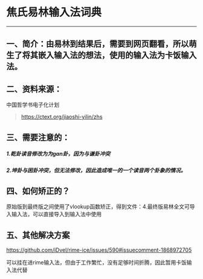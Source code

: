 # 焦氏易林输入法词典

---

## 一、简介：由易林到结果后，需要到网页翻看，所以萌生了将其嵌入输入法的想法，使用的输入法为卡饭输入法。

## 二、资料来源：

中国哲学书电子化计划

> https://ctext.org/jiaoshi-yilin/zhs

## 三、需要注意的：

##### 1.乾卦读音修改为为gan卦，因为与谦卦冲突

##### 2.坤卦与困卦冲突，但无法修改，因此造成唯一的一个读音两个卦象的情况。

## 四、如何矫正的？

原始版到最终版之间使用了vlookup函数矫正，得到文件：4.最终版易林全文可导入输入法，可以直接导入到输入法中使用

## 五、其他解决方案

https://github.com/iDvel/rime-ice/issues/590#issuecomment-1868972705

可以挂在进rime输入法，但由于工作繁忙，没有足够时间折腾，因此暂用卡饭输入法代替

